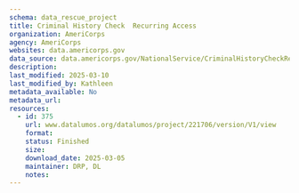 ```yaml
---
schema: data_rescue_project 
title: Criminal History Check  Recurring Access
organization: AmeriCorps
agency: AmeriCorps
websites: data.americorps.gov
data_source: data.americorps.gov/NationalService/CriminalHistoryCheckRecurringAccess/et85j49w/about_data
description: 
last_modified: 2025-03-10
last_modified_by: Kathleen
metadata_available: No
metadata_url: 
resources:
  - id: 375
    url: www.datalumos.org/datalumos/project/221706/version/V1/view
    format: 
    status: Finished
    size: 
    download_date: 2025-03-05
    maintainer: DRP, DL
    notes: 
---
```

